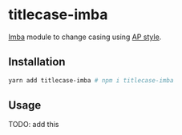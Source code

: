 # titlecase-imba

[Imba][i] module to change casing using [AP style][0].

## Installation

```bash
yarn add titlecase-imba # npm i titlecase-imba
```

## Usage

TODO: add this


[0]: https://www.bkacontent.com/how-to-correctly-use-apa-style-title-case/
[i]: http://imba.io/